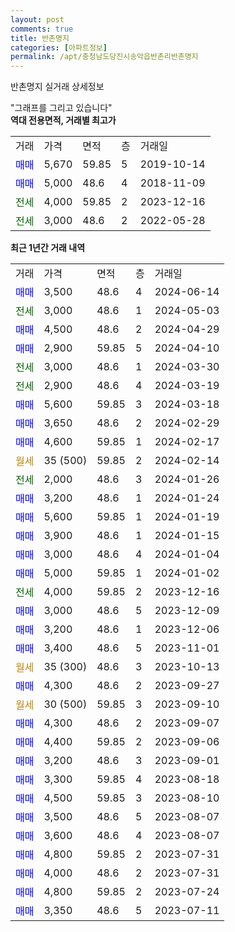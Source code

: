 ```yaml
---
layout: post
comments: true
title: 반촌명지
categories: [아파트정보]
permalink: /apt/충청남도당진시송악읍반촌리반촌명지
---
```


반촌명지 실거래 상세정보

<script type="text/javascript">
  google.charts.load('current', {'packages':['line', 'corechart']});
  google.charts.setOnLoadCallback(drawChart);

  function drawChart() {
    var data = new google.visualization.DataTable();
    data.addColumn('date', '거래일');
    data.addColumn('number', "매매");
    data.addColumn('number', "전세");
    data.addColumn('number', "전매");

    data.addRows([[new Date(Date.parse("2024-06-14")), 3500, null, null], [new Date(Date.parse("2024-05-03")), null, 3000, null], [new Date(Date.parse("2024-04-29")), 4500, null, null], [new Date(Date.parse("2024-04-10")), 2900, null, null], [new Date(Date.parse("2024-03-30")), null, 3000, null], [new Date(Date.parse("2024-03-19")), null, 2900, null], [new Date(Date.parse("2024-03-18")), 5600, null, null], [new Date(Date.parse("2024-02-29")), 3650, null, null], [new Date(Date.parse("2024-02-17")), 4600, null, null], [new Date(Date.parse("2024-02-14")), null, null, null], [new Date(Date.parse("2024-01-26")), null, 2000, null], [new Date(Date.parse("2024-01-24")), 3200, null, null], [new Date(Date.parse("2024-01-19")), 5600, null, null], [new Date(Date.parse("2024-01-15")), 3900, null, null], [new Date(Date.parse("2024-01-04")), 3000, null, null], [new Date(Date.parse("2024-01-02")), 5000, null, null], [new Date(Date.parse("2023-12-16")), null, 4000, null], [new Date(Date.parse("2023-12-09")), 3000, null, null], [new Date(Date.parse("2023-12-06")), 3200, null, null], [new Date(Date.parse("2023-11-01")), 3400, null, null], [new Date(Date.parse("2023-10-13")), null, null, null], [new Date(Date.parse("2023-09-27")), 4300, null, null], [new Date(Date.parse("2023-09-10")), null, null, null], [new Date(Date.parse("2023-09-07")), 4300, null, null], [new Date(Date.parse("2023-09-06")), 4400, null, null], [new Date(Date.parse("2023-09-01")), 3200, null, null], [new Date(Date.parse("2023-08-18")), 3300, null, null], [new Date(Date.parse("2023-08-10")), 4500, null, null], [new Date(Date.parse("2023-08-07")), 3500, null, null], [new Date(Date.parse("2023-08-07")), 3600, null, null], [new Date(Date.parse("2023-07-31")), 4800, null, null], [new Date(Date.parse("2023-07-31")), 4000, null, null], [new Date(Date.parse("2023-07-24")), 4800, null, null], [new Date(Date.parse("2023-07-11")), 3350, null, null]]);

    var options = {
      hAxis: {
        format: 'yyyy/MM/dd'
      },    
      lineWidth: 0,
      pointsVisible: true,    
      title: '최근 1년간 유형별 실거래가 분포',
      legend: { position: 'bottom' }
    };

    var formatter = new google.visualization.NumberFormat({pattern:'###,###'} );
    formatter.format(data, 1);
    formatter.format(data, 2);
    
    setTimeout(function() {
        var chart = new google.visualization.LineChart(document.getElementById('columnchart_material'));
        chart.draw(data, (options));
        document.getElementById('loading').style.display = 'none';
    }, 200);
  }
</script>


<div id="loading" style="z-index:20; display: block; margin-left: 0px">"그래프를 그리고 있습니다"</div>
<div id="columnchart_material" style="width: 95%; margin-left: 0px; display: block"></div>
<!-- contents start -->
<b>역대 전용면적, 거래별 최고가</b>
<table class="sortable">
    <tr>
      <td>거래</td>
      <td>가격</td>
      <td>면적</td>
      <td>층</td>
      <td>거래일</td>
    </tr>
        <tr>
          <td><a style="color: blue">매매</a></td>
          <td>5,670</td>
          <td>59.85</td>
          <td>5</td>
          <td>2019-10-14</td>
        </tr>            <tr>
          <td><a style="color: blue">매매</a></td>
          <td>5,000</td>
          <td>48.6</td>
          <td>4</td>
          <td>2018-11-09</td>
        </tr>        
        <tr>
              <td><a style="color: darkgreen">전세</a></td>
              <td>4,000</td>
              <td>59.85</td>
              <td>2</td>
              <td>2023-12-16</td>
            </tr>            <tr>
              <td><a style="color: darkgreen">전세</a></td>
              <td>3,000</td>
              <td>48.6</td>
              <td>2</td>
              <td>2022-05-28</td>
            </tr>        
    
</table>

<b>최근 1년간 거래 내역</b>

<table class="sortable">
    <tr>
      <td>거래</td>
      <td>가격</td>
      <td>면적</td>
      <td>층</td>
      <td>거래일</td>
    </tr>
    <tr>
      <td><a style="color: blue">매매</a></td>
      <td>3,500</td>
      <td>48.6</td>
      <td>4</td>
      <td>2024-06-14</td>
    </tr>          <tr>
      <td><a style="color: darkgreen">전세</a></td>
      <td>3,000</td>
      <td>48.6</td>
      <td>1</td>
      <td>2024-05-03</td>
    </tr>          <tr>
      <td><a style="color: blue">매매</a></td>
      <td>4,500</td>
      <td>48.6</td>
      <td>2</td>
      <td>2024-04-29</td>
    </tr>          <tr>
      <td><a style="color: blue">매매</a></td>
      <td>2,900</td>
      <td>59.85</td>
      <td>5</td>
      <td>2024-04-10</td>
    </tr>          <tr>
      <td><a style="color: darkgreen">전세</a></td>
      <td>3,000</td>
      <td>48.6</td>
      <td>1</td>
      <td>2024-03-30</td>
    </tr>          <tr>
      <td><a style="color: darkgreen">전세</a></td>
      <td>2,900</td>
      <td>48.6</td>
      <td>4</td>
      <td>2024-03-19</td>
    </tr>          <tr>
      <td><a style="color: blue">매매</a></td>
      <td>5,600</td>
      <td>59.85</td>
      <td>3</td>
      <td>2024-03-18</td>
    </tr>          <tr>
      <td><a style="color: blue">매매</a></td>
      <td>3,650</td>
      <td>48.6</td>
      <td>2</td>
      <td>2024-02-29</td>
    </tr>          <tr>
      <td><a style="color: blue">매매</a></td>
      <td>4,600</td>
      <td>59.85</td>
      <td>1</td>
      <td>2024-02-17</td>
    </tr>          <tr>
      <td><a style="color: darkgoldenrod">월세</a></td>
      <td>35 (500)</td>
      <td>59.85</td>
      <td>2</td>
      <td>2024-02-14</td>
    </tr>          <tr>
      <td><a style="color: darkgreen">전세</a></td>
      <td>2,000</td>
      <td>48.6</td>
      <td>3</td>
      <td>2024-01-26</td>
    </tr>          <tr>
      <td><a style="color: blue">매매</a></td>
      <td>3,200</td>
      <td>48.6</td>
      <td>1</td>
      <td>2024-01-24</td>
    </tr>          <tr>
      <td><a style="color: blue">매매</a></td>
      <td>5,600</td>
      <td>59.85</td>
      <td>1</td>
      <td>2024-01-19</td>
    </tr>          <tr>
      <td><a style="color: blue">매매</a></td>
      <td>3,900</td>
      <td>48.6</td>
      <td>1</td>
      <td>2024-01-15</td>
    </tr>          <tr>
      <td><a style="color: blue">매매</a></td>
      <td>3,000</td>
      <td>48.6</td>
      <td>4</td>
      <td>2024-01-04</td>
    </tr>          <tr>
      <td><a style="color: blue">매매</a></td>
      <td>5,000</td>
      <td>59.85</td>
      <td>1</td>
      <td>2024-01-02</td>
    </tr>          <tr>
      <td><a style="color: darkgreen">전세</a></td>
      <td>4,000</td>
      <td>59.85</td>
      <td>2</td>
      <td>2023-12-16</td>
    </tr>          <tr>
      <td><a style="color: blue">매매</a></td>
      <td>3,000</td>
      <td>48.6</td>
      <td>5</td>
      <td>2023-12-09</td>
    </tr>          <tr>
      <td><a style="color: blue">매매</a></td>
      <td>3,200</td>
      <td>48.6</td>
      <td>1</td>
      <td>2023-12-06</td>
    </tr>          <tr>
      <td><a style="color: blue">매매</a></td>
      <td>3,400</td>
      <td>48.6</td>
      <td>5</td>
      <td>2023-11-01</td>
    </tr>          <tr>
      <td><a style="color: darkgoldenrod">월세</a></td>
      <td>35 (300)</td>
      <td>48.6</td>
      <td>3</td>
      <td>2023-10-13</td>
    </tr>          <tr>
      <td><a style="color: blue">매매</a></td>
      <td>4,300</td>
      <td>48.6</td>
      <td>2</td>
      <td>2023-09-27</td>
    </tr>          <tr>
      <td><a style="color: darkgoldenrod">월세</a></td>
      <td>30 (500)</td>
      <td>59.85</td>
      <td>3</td>
      <td>2023-09-10</td>
    </tr>          <tr>
      <td><a style="color: blue">매매</a></td>
      <td>4,300</td>
      <td>48.6</td>
      <td>2</td>
      <td>2023-09-07</td>
    </tr>          <tr>
      <td><a style="color: blue">매매</a></td>
      <td>4,400</td>
      <td>59.85</td>
      <td>2</td>
      <td>2023-09-06</td>
    </tr>          <tr>
      <td><a style="color: blue">매매</a></td>
      <td>3,200</td>
      <td>48.6</td>
      <td>3</td>
      <td>2023-09-01</td>
    </tr>          <tr>
      <td><a style="color: blue">매매</a></td>
      <td>3,300</td>
      <td>59.85</td>
      <td>4</td>
      <td>2023-08-18</td>
    </tr>          <tr>
      <td><a style="color: blue">매매</a></td>
      <td>4,500</td>
      <td>59.85</td>
      <td>3</td>
      <td>2023-08-10</td>
    </tr>          <tr>
      <td><a style="color: blue">매매</a></td>
      <td>3,500</td>
      <td>48.6</td>
      <td>5</td>
      <td>2023-08-07</td>
    </tr>          <tr>
      <td><a style="color: blue">매매</a></td>
      <td>3,600</td>
      <td>48.6</td>
      <td>4</td>
      <td>2023-08-07</td>
    </tr>          <tr>
      <td><a style="color: blue">매매</a></td>
      <td>4,800</td>
      <td>59.85</td>
      <td>2</td>
      <td>2023-07-31</td>
    </tr>          <tr>
      <td><a style="color: blue">매매</a></td>
      <td>4,000</td>
      <td>48.6</td>
      <td>2</td>
      <td>2023-07-31</td>
    </tr>          <tr>
      <td><a style="color: blue">매매</a></td>
      <td>4,800</td>
      <td>59.85</td>
      <td>2</td>
      <td>2023-07-24</td>
    </tr>          <tr>
      <td><a style="color: blue">매매</a></td>
      <td>3,350</td>
      <td>48.6</td>
      <td>5</td>
      <td>2023-07-11</td>
    </tr>      </table>
<!-- contents end -->    

